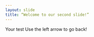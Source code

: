 ```yaml
--- 
layout: slide 
title: “Welcome to our second slide!”
--- 
```

Your test 
Use the left arrow to go back! 
